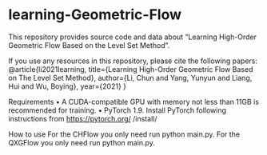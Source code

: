 # learning-Geometric-Flow
This repository provides source code and data about “Learning High-Order Geometric Flow Based on the Level Set Method”. 

If you use any resources in this repository, please cite the following papers:
@article{li2021learning,
  title={Learning High-Order Geometric Flow Based on The Level Set Method},
  author={Li, Chun and Yang, Yunyun and Liang, Hui and Wu, Boying},
  year={2021}
}

Requirements
•	A CUDA-compatible GPU with memory not less than 11GB is recommended for training.
•	PyTorch 1.9. Install PyTorch following instructions from  https://pytorch.org/ /install/

How to use
For the CHFlow you only need run python main.py.
For the QXGFlow you only need run python main.py.

